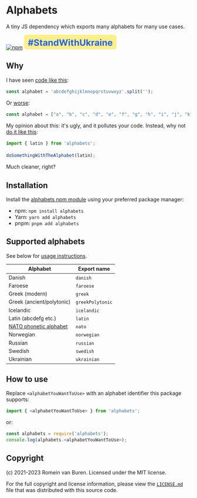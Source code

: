 # Alphabets

A tiny JS dependency which exports many alphabets for many use cases.

[![npm](https://img.shields.io/npm/v/alphabets)](https://www.npmjs.com/package/alphabets)
[![Stand With Ukraine](https://raw.githubusercontent.com/vshymanskyy/StandWithUkraine/main/badges/StandWithUkraine.svg)](https://stand-with-ukraine.pp.ua)

## Why

I have seen [code like this](https://github.com/search?q=%27abcdefghijklmnopqrstuvwxyz%27.split%28%27%27%29+language%3AJavaScript&type=code&l=JavaScript):

```js
const alphabet = 'abcdefghijklmnopqrstuvwxyz'.split('');
```

Or [worse](https://github.com/search?q=%5B%22a%22%2C+%22b%22%2C+%22c%22%2C+%22d%22%2C+%22e%22%2C+%22f%22%2C+%22g%22%2C+%22h%22%2C+%22i%22%2C+%22j%22%2C+%22k%22%2C+%22l%22%2C+%22m%22%2C+%22n%22%2C+%22o%22%2C+%22p%22%2C+%22q%22%2C+%22r%22%2C+%22s%22%2C+%22t%22%2C+%22u%22%2C+%22v%22%2C+%22w%22%2C+%22x%22%2C+%22y%22%2C+%22z%22%5D+language%3AJavaScript&type=code&l=JavaScript):

```js
const alphabet = ["a", "b", "c", "d", "e", "f", "g", "h", "i", "j", "k", "l", "m", "n", "o", "p", "q", "r", "s", "t", "u", "v", "w", "x", "y", "z"];
```

My opinion about this: it's ugly, and it pollutes your code. Instead, why not [do it like this](#how-to-use):

```js
import { latin } from 'alphabets';

doSomethingWithTheAlphabet(latin);
```

Much cleaner, right?

## Installation

Install the [alphabets npm module](https://www.npmjs.com/package/alphabets) using your preferred package manager:

* npm: `npm install alphabets`
* Yarn: `yarn add alphabets`
* pnpm: `pnpm add alphabets`

## Supported alphabets

See below for [usage instructions](#how-to-use).

| Alphabet | Export name |
|------|-------------|
| Danish | `danish` |
| Faroese | `faroese` |
| Greek (modern) | `greek` |
| Greek (ancient/polytonic) | `greekPolytonic` |
| Icelandic | `icelandic` |
| Latin (abcdefg etc.) | `latin` |
| [NATO phonetic alphabet](https://en.wikipedia.org/wiki/NATO_phonetic_alphabet) | `nato` |
| Norwegian | `norwegian` |
| Russian | `russian` |
| Swedish | `swedish` |
| Ukrainian | `ukrainian` |

## How to use

Replace `<alphabetYouWantToUse>` with an alphabet identifier this package supports:

```js
import { <alphabetYouWantToUse> } from 'alphabets';
```

or:

```js
const alphabets = require('alphabets');
console.log(alphabets.<alphabetYouWantToUse>);
```

## Copyright

(c) 2021-2023 Romein van Buren. Licensed under the MIT license.

For the full copyright and license information, please view the [`LICENSE.md`](./LICENSE.md) file that was distributed with this source code.
